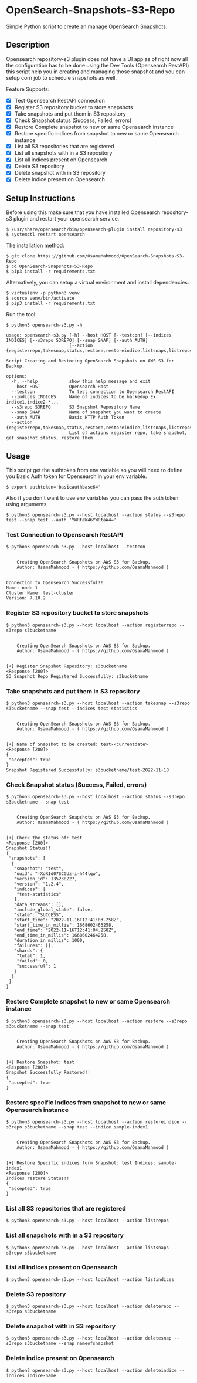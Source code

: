 # OpenSearch-Snapshots-S3-Repo
 Simple Python script to create an manage OpenSearch Snapshots.

## Description

Opensearch repository-s3 plugin does not have a UI app as of right now all the configuration has to be done using the Dev Tools (Opensearch RestAPI) this script help you in creating and managing those snapshot and you can setup corn job to schedule snapshots as well.

Feature Supports:

- [x] Test Opensearch RestAPI connection
- [x] Register S3 repository bucket to store snapshots
- [x] Take snapshots and put them in S3 repository
- [x] Check Snapshot status (Success, Failed, errors)
- [x] Restore Complete snapshot to new or same Opensearch instance
- [x] Restore specific indices from snapshot to new or same Opensearch instance
- [x] List all S3 repositories that are registered
- [x] List all snapshots with in a S3 repository
- [x] List all indices present on Opensearch
- [x] Delete S3 repository
- [x] Delete snapshot with in S3 repository
- [x] Delete indice present on Opensearch

## Setup Instructions

Before using this make sure that you have installed Opensearch repository-s3 plugin and restart your opensearch service.

```
$ /usr/share/opensearch/bin/opensearch-plugin install repository-s3 
$ systemctl restart opensearch
```

The installation method:

```shell script
$ git clone https://github.com/OsamaMahmood/OpenSearch-Snapshots-S3-Repo
$ cd OpenSearch-Snapshots-S3-Repo
$ pip3 install -r requirements.txt
```

Alternatively, you can setup a virtual environment and install dependencies:

```shell script
$ virtualenv -p python3 venv
$ source venv/bin/activate
$ pip3 install -r requirements.txt
```

Run the tool:

```shell script
$ python3 opensearch-s3.py -h

usage: opensearch-s3.py [-h] --host HOST [--testcon] [--indices INDICES] [--s3repo S3REPO] [--snap SNAP] [--auth AUTH]
                        [--action {registerrepo,takesnap,status,restore,restoreindice,listsnaps,listrepos,listindices,deleterepo,deletesnap,deleteindice}]

Script Creating and Restoring OpenSearch Snapshots on AWS S3 for Backup.

options:
  -h, --help            show this help message and exit
  --host HOST           Opensearch Host
  --testcon             To test connection to Opensearch RestAPI
  --indices INDICES     Name of indices to be backedup Ex: indice1,indice2-*,..
  --s3repo S3REPO       S3 Snapshot Repository Name
  --snap SNAP           Name of snapshot you want to create
  --auth AUTH           Basic HTTP Auth Token
  --action {registerrepo,takesnap,status,restore,restoreindice,listsnaps,listrepos,listindices,deleterepo,deletesnap,deleteindice}
                        List of actions register repo, take snapshot, get snapshot status, restore them.
```

## Usage
This script get the authtoken from env variable so you will need to define you Basic Auth token for Opensearch in your env variable.

```
$ export authtoken='basicauthbase64'
```
Also if you don't want to use env variables you can pass the auth token using arguments

```
$ python3 opensearch-s3.py --host localhost --action status --s3repo test --snap test --auth 'YWRtaW46YWRtaW4='
```

### Test Connection to Opensearch RestAPI


```shell script
$ python3 opensearch-s3.py --host localhost --testcon


 	Creating OpenSearch Snapshots on AWS S3 for Backup.
 	Author: OsamaMahmood - ( https://github.com/OsamaMahmood )


Connection to Opensearch Successful!!
Name: node-1
Cluster Name: test-cluster
Version: 7.10.2
```
### Register S3 repository bucket to store snapshots


```shell script
$ python3 opensearch-s3.py --host localhost --action registerrepo --s3repo s3bucketname


 	Creating OpenSearch Snapshots on AWS S3 for Backup.
 	Author: OsamaMahmood - ( https://github.com/OsamaMahmood )


[+] Register Snapshot Repository: s3bucketname
<Response [200]>
S3 Snapshot Repo Registered Successfully: s3bucketname
```
### Take snapshots and put them in S3 repository


```shell script
$ python3 opensearch-s3.py --host localhost --action takesnap --s3repo s3bucketname --snap test --indices test-statistics


 	Creating OpenSearch Snapshots on AWS S3 for Backup.
 	Author: OsamaMahmood - ( https://github.com/OsamaMahmood )


[+] Name of Snapshot to be created: test-<currentdate>
<Response [200]>
{
 "accepted": true
}
Snapshot Registered Successfully: s3bucketname/test-2022-11-18
```

### Check Snapshot status (Success, Failed, errors)


```shell script
$ python3 opensearch-s3.py --host localhost --action status --s3repo s3bucketname --snap test


 	Creating OpenSearch Snapshots on AWS S3 for Backup.
 	Author: OsamaMahmood - ( https://github.com/OsamaMahmood )


[+] Check the status of: test
<Response [200]>
Snapshot Status!!
{
 "snapshots": [
  {
   "snapshot": "test",
   "uuid": "-XgRId07SCGUz-i-h44lqw",
   "version_id": 135238227,
   "version": "1.2.4",
   "indices": [
    "test-statistics"
   ],
   "data_streams": [],
   "include_global_state": false,
   "state": "SUCCESS",
   "start_time": "2022-11-16T12:41:03.258Z",
   "start_time_in_millis": 1668602463258,
   "end_time": "2022-11-16T12:41:04.258Z",
   "end_time_in_millis": 1668602464258,
   "duration_in_millis": 1000,
   "failures": [],
   "shards": {
    "total": 1,
    "failed": 0,
    "successful": 1
   }
  }
 ]
}
```

### Restore Complete snapshot to new or same Opensearch instance


```shell script
$ python3 opensearch-s3.py --host localhost --action restore --s3repo s3bucketname --snap test


 	Creating OpenSearch Snapshots on AWS S3 for Backup.
 	Author: OsamaMahmood - ( https://github.com/OsamaMahmood )


[+] Restore Snapshot: test
<Response [200]>
Snapshot Successfully Restored!!
{
 "accepted": true
}
```

### Restore specific indices from snapshot to new or same Opensearch instance


```shell script
$ python3 opensearch-s3.py --host localhost --action restoreindice --s3repo s3bucketname --snap test --indice sample-index1


 	Creating OpenSearch Snapshots on AWS S3 for Backup.
 	Author: OsamaMahmood - ( https://github.com/OsamaMahmood )


[+] Restore Specific indices form Snapshot: test Indices: sample-index1
<Response [200]>
Indices restore Status!!
{
 "accepted": true
}
```

### List all S3 repositories that are registered


```shell script
$ python3 opensearch-s3.py --host localhost --action listrepos
```

### List all snapshots with in a S3 repository


```shell script
$ python3 opensearch-s3.py --host localhost --action listsnaps --s3repo s3bucketname
```

### List all indices present on Opensearch


```shell script
$ python3 opensearch-s3.py --host localhost --action listindices
```

### Delete S3 repository


```shell script
$ python3 opensearch-s3.py --host localhost --action deleterepo --s3repo s3bucketname
```

### Delete snapshot with in S3 repository


```shell script
$ python3 opensearch-s3.py --host localhost --action deletesnap --s3repo s3bucketname --snap nameofsnapshot
```

### Delete indice present on Opensearch


```shell script
$ python3 opensearch-s3.py --host localhost --action deleteindice --indices indice-name
```
